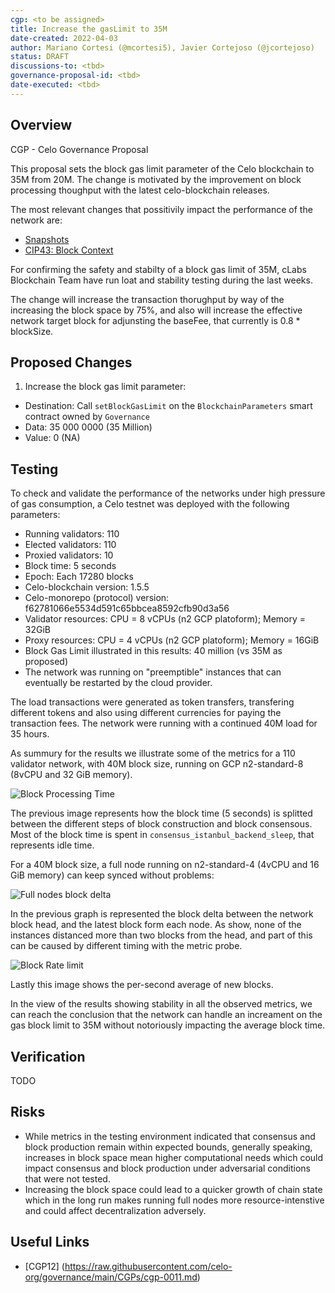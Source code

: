 ```yaml
---
cgp: <to be assigned>
title: Increase the gasLimit to 35M
date-created: 2022-04-03
author: Mariano Cortesi (@mcortesi5), Javier Cortejoso (@jcortejoso)
status: DRAFT
discussions-to: <tbd>
governance-proposal-id: <tbd>
date-executed: <tbd>
---
```

## Overview

CGP - Celo Governance Proposal

This proposal sets the block gas limit parameter of the Celo blockchain to 35M from 20M. The change is motivated by the improvement on block processing thoughput with the latest celo-blockchain releases.

The most relevant changes that possitivily impact the performance of the network are:

- [Snapshots](https://blog.ethereum.org/2021/03/03/geth-v1-10-0/)
- [CIP43: Block Context](https://github.com/celo-org/celo-proposals/blob/master/CIPs/cip-0043.md)

For confirming the safety and stabilty of a block gas limit of 35M, cLabs Blockchain Team have run loat and stability testing during the last weeks.

The change will increase the transaction thorughput by way of the increasing the block space by 75%, and also will increase the effective network target block for adjunsting the baseFee, that currently is 0.8 * blockSize.

## Proposed Changes

1. Increase the block gas limit parameter:

- Destination: Call `setBlockGasLimit` on the `BlockchainParameters` smart contract owned by `Governance`
- Data: 35 000 0000 (35 Million)
- Value: 0 (NA)

## Testing

To check and validate the performance of the networks under high pressure of gas consumption, a Celo testnet was deployed with the following parameters:

- Running validators: 110
- Elected validators: 110
- Proxied validators: 10
- Block time: 5 seconds
- Epoch: Each 17280 blocks
- Celo-blockchain version: 1.5.5
- Celo-monorepo (protocol) version: f62781066e5534d591c65bbcea8592cfb90d3a56
- Validator resources: CPU = 8 vCPUs (n2 GCP platoform); Memory = 32GiB
- Proxy resources: CPU = 4 vCPUs (n2 GCP platoform); Memory = 16GiB
- Block Gas Limit illustrated in this results: 40 million (vs 35M as proposed)
- The network was running on "preemptible" instances that can eventually be restarted by the cloud provider.

The load transactions were generated as token transfers, transfering different tokens and also using different currencies for paying the transaction fees. The network were running with a continued 40M load for 35 hours.

As summury for the results we illustrate some of the metrics for a 110 validator network, with 40M block size, running on GCP n2-standard-8 (8vCPU and 32 GiB memory).

![Block Processing Time](https://user-images.githubusercontent.com/5635989/161053288-54e3a6f1-bc32-463d-8d56-382da46fbdf5.png)

The previous image represents how the block time (5 seconds) is splitted between the different steps of block construction and block consensous. Most of the block time is spent in `consensus_istanbul_backend_sleep`, that represents idle time.

For a 40M block size, a full node running on n2-standard-4 (4vCPU and 16 GiB memory) can keep synced without problems:

![Full nodes block delta](https://user-images.githubusercontent.com/5635989/161053342-6be97d3d-8593-4b8b-adae-56d8d4b09a92.png)

In the previous graph is represented the block delta between the network block head, and the latest block form each node. As show, none of the instances distanced more than two blocks from the head, and part of this can be caused by different timing with the metric probe.

![Block Rate limit](https://user-images.githubusercontent.com/5635989/161053448-5b8b6fc7-d64b-4b2d-b317-88b230201592.png)

Lastly this image shows the per-second average of new blocks.

In the view of the results showing stability in all the observed metrics, we can reach the conclusion that the network can handle an increament on the gas block limit to 35M without notoriously impacting the average block time.

## Verification

TODO

## Risks

- While metrics in the testing environment indicated that consensus and block production remain within expected bounds, generally speaking, increases in block space mean higher computational needs which could impact consensus and block production under adversarial conditions that were not tested.
- Increasing the block space could lead to a quicker growth of chain state which in the long run makes running full nodes more resource-intenstive and could affect decentralization adversely.

## Useful Links

* [CGP12] (https://raw.githubusercontent.com/celo-org/governance/main/CGPs/cgp-0011.md)

